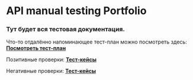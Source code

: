 # API manual testing Portfolio 
### Тут будет вся тестовая документация.
Что-то отдалённо напоминающее тест-план можно посмотреть здесь: 
**[Посмотреть тест-план](TEST_PLAN.md)**

Позитивные проверки: **[Тест-кейсы](PosTestCases.md)**

Негативные проверки: **[Тест-кейсы](NegTestCases.md)**
